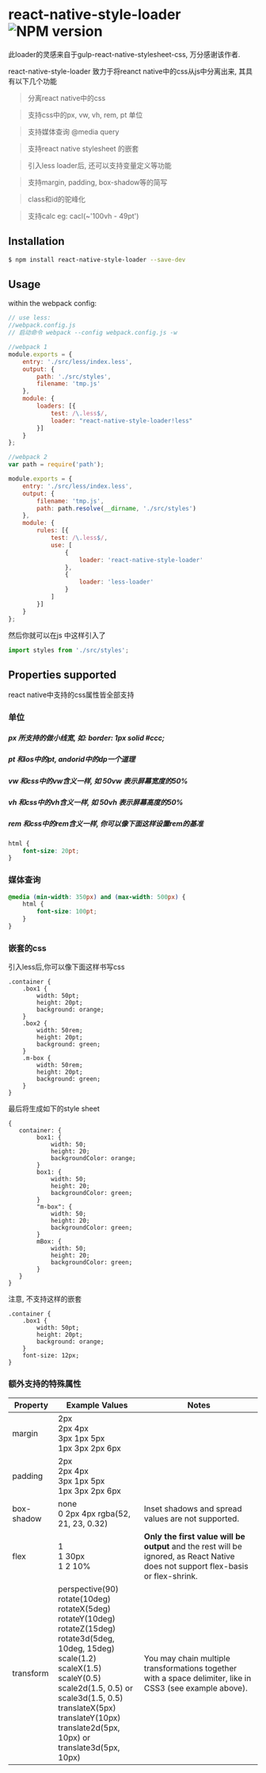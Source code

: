 # react-native-style-loader ![NPM version](https://img.shields.io/npm/v/react-native-style-loader.svg?style=flat)
此loader的灵感来自于gulp-react-native-stylesheet-css, 万分感谢该作者.

react-native-style-loader 致力于将reanct native中的css从js中分离出来, 其具有以下几个功能

> 分离react native中的css

> 支持css中的px, vw, vh, rem, pt 单位

> 支持媒体查询 @media query

> 支持react native stylesheet 的嵌套

> 引入less loader后, 还可以支持变量定义等功能

> 支持margin, padding, box-shadow等的简写

> class和id的驼峰化

> 支持calc eg: cacl(~'100vh - 49pt')

## Installation
```bash
$ npm install react-native-style-loader --save-dev
```

## Usage
within the webpack config:
```js
// use less:
//webpack.config.js
// 启动命令 webpack --config webpack.config.js -w

//webpack 1
module.exports = {
    entry: './src/less/index.less',
    output: {
        path: './src/styles',
        filename: 'tmp.js'
    },
    module: {
        loaders: [{
            test: /\.less$/,
            loader: "react-native-style-loader!less"
        }]
    }
};

//webpack 2
var path = require('path');

module.exports = {
    entry: './src/less/index.less',
    output: {
        filename: 'tmp.js',
        path: path.resolve(__dirname, './src/styles')
    },
    module: {
        rules: [{
            test: /\.less$/,
            use: [
                {
                    loader: 'react-native-style-loader'
                },
                {
                    loader: 'less-loader'
                }
            ]
        }]
    }
};

```
然后你就可以在js 中这样引入了
```js
import styles from './src/styles';


```

## Properties supported

react native中支持的css属性皆全部支持

### 单位
##### px 所支持的做小线宽, 如: border: 1px solid #ccc;
##### pt 和ios中的pt, andorid中的dp一个道理
##### vw 和css中的vw含义一样, 如 50vw 表示屏幕宽度的50%
##### vh 和css中的vh含义一样, 如 50vh 表示屏幕高度的50%
##### rem 和css中的rem含义一样, 你可以像下面这样设置rem的基准
```css
html {
    font-size: 20pt;
}
```

### 媒体查询
```css
@media (min-width: 350px) and (max-width: 500px) {
    html {
        font-size: 100pt;
    }
}
```

### 嵌套的css
引入less后,你可以像下面这样书写css
```
.container {
    .box1 {
        width: 50pt;
        height: 20pt;
        background: orange;
    }
    .box2 {
        width: 50rem;
        height: 20pt;
        background: green;
    }
    .m-box {
        width: 50rem;
        height: 20pt;
        background: green;
    }
}
```

最后将生成如下的style sheet
```
{
   container: {
        box1: {
            width: 50;
            height: 20;
            backgroundColor: orange;
        }
        box1: {
            width: 50;
            height: 20;
            backgroundColor: green;
        }
        "m-box": {
            width: 50;
            height: 20;
            backgroundColor: green;
        }
        mBox: {
            width: 50;
            height: 20;
            backgroundColor: green;
        }
   }
}
```
注意, 不支持这样的嵌套
```
.container {
    .box1 {
        width: 50pt;
        height: 20pt;
        background: orange;
    }
    font-size: 12px;
}
```

### 额外支持的特殊属性

Property | Example Values | Notes
---------|----------------|------
margin | 2px<br />2px 4px<br />3px 1px 5px<br />1px 3px 2px 6px |
padding | 2px<br />2px 4px<br />3px 1px 5px<br />1px 3px 2px 6px |
box-shadow | none<br />0 2px 4px rgba(52, 21, 23, 0.32) | Inset shadows and spread values are not supported.
flex | 1<br />1 30px<br />1 2 10% | __Only the first value will be output__ and the rest will be ignored, as React Native does not support flex-basis or flex-shrink.
transform | perspective(90)<br />rotate(10deg)<br />rotateX(5deg)<br />rotateY(10deg)<br />rotateZ(15deg)<br />rotate3d(5deg, 10deg, 15deg)<br />scale(1.2)<br />scaleX(1.5)<br />scaleY(0.5)<br />scale2d(1.5, 0.5) or scale3d(1.5, 0.5)<br />translateX(5px)<br />translateY(10px)<br />translate2d(5px, 10px) or translate3d(5px, 10px) | You may chain multiple transformations together with a space delimiter, like in CSS3 (see example above).
